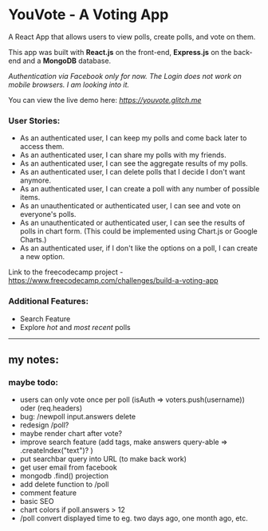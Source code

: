 # YouVote - A Voting App

A React App that allows users to view polls, create polls, and vote on them. 

This app was built with **React.js** on the front-end, **Express.js** on the back-end and a **MongoDB** database. 

*Authentication via Facebook only for now.*
*The Login does not work on mobile browsers. I am looking into it.*

You can view the live demo here: *https://youvote.glitch.me*

### User Stories:
* As an authenticated user, I can keep my polls and come back later to access them.
* As an authenticated user, I can share my polls with my friends.
* As an authenticated user, I can see the aggregate results of my polls.
* As an authenticated user, I can delete polls that I decide I don't want anymore.
* As an authenticated user, I can create a poll with any number of possible items.
* As an unauthenticated or authenticated user, I can see and vote on everyone's polls.
* As an unauthenticated or authenticated user, I can see the results of polls in chart form. (This could be implemented using Chart.js or Google Charts.)
* As an authenticated user, if I don't like the options on a poll, I can create a new option.

Link to the freecodecamp project - https://www.freecodecamp.com/challenges/build-a-voting-app

### Additional Features:
* Search Feature
* Explore *hot* and *most recent* polls


---


## my notes:

### maybe todo:
* users can only vote once per poll (isAuth => voters.push(username)) oder (req.headers)
* bug: /newpoll input.answers delete
* redesign /poll?
* maybe render chart after vote?
* improve search feature (add tags, make answers query-able => .createIndex("text")? )
* put searchbar query into URL (to make back work)
* get user email from facebook
* mongodb .find() projection
* add delete function to /poll
* comment feature 
* basic SEO
* chart colors if poll.answers > 12
* /poll convert displayed time to eg. two days ago, one month ago, etc.
